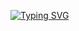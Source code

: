 [![Typing SVG](https://readme-typing-svg.herokuapp.com?font=&color=%2300F7F4&size=20&center=true&vCenter=true&width=600&height=40&lines=I%27m%20fluent%20in%20silence%2C%20not%20in%20code..&speed=150)](https://git.io/typing-svg)




